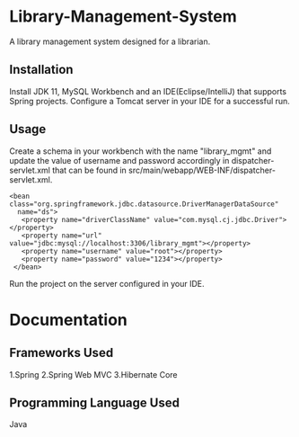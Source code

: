 # Library-Management-System
A library management system designed for a librarian.

## Installation

Install JDK 11, MySQL Workbench and an IDE(Eclipse/IntelliJ) that supports Spring projects. Configure a Tomcat server in your IDE for a successful run.

## Usage

Create a schema in your workbench with the name "library_mgmt" and update the value of username and password accordingly in dispatcher-servlet.xml that can be found in src/main/webapp/WEB-INF/dispatcher-servlet.xml. 

```
<bean class="org.springframework.jdbc.datasource.DriverManagerDataSource" 
  name="ds"> 
   <property name="driverClassName" value="com.mysql.cj.jdbc.Driver"></property>
   <property name="url" value="jdbc:mysql://localhost:3306/library_mgmt"></property>
   <property name="username" value="root"></property>
   <property name="password" value="1234"></property> 
 </bean>

```
Run the project on the server configured in your IDE.

# Documentation
## Frameworks Used

1.Spring
2.Spring Web MVC
3.Hibernate Core

## Programming Language Used

Java







